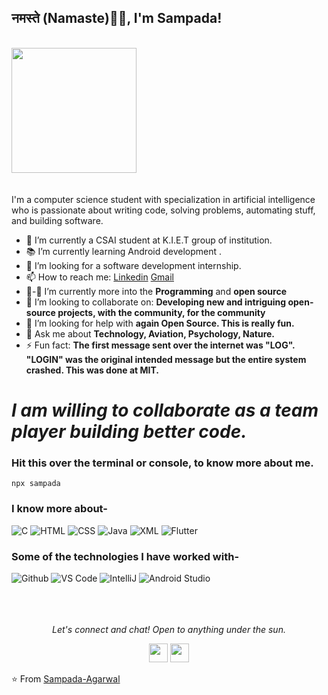 ### <h2>नमस्ते (Namaste)🙏🏻, I'm Sampada!
  </br>
<img align="" src="https://media.giphy.com/media/jRf5fsn8G6YaogAWxn/giphy.gif" width="200" height="200"/>
</br></br></br>
I'm a computer science student with specialization in artificial intelligence who is passionate about writing code, solving problems, automating stuff, and building software.

- 🔭 I’m currently a CSAI student at K.I.E.T group of institution.
- 📚 I’m currently learning  Android development .
- 👯 I’m looking for a software development internship. 
- 📫 How to reach me: [Linkedin](https://www.linkedin.com/in/sampada-agarwal-b54365224/) [Gmail](mailto:sampadaagarwal5@gmail.com)
- 🌱-🔭 I’m currently more into the **Programming** and **open source**
- 👯 I’m looking to collaborate on: **Developing new and intriguing open-source projects, with the community, for the community**
- 🤔 I’m looking for help with **again Open Source. This is really fun.**
- 💬 Ask me about **Technology, Aviation, Psychology, Nature.**
- ⚡ Fun fact: **The first message sent over the internet was "LOG". "LOGIN" was the original intended message but the entire system crashed. This was done at MIT.**

# *I am willing to collaborate as a team player building better code.*

### Hit this over the terminal or console, to know more about me.
```
npx sampada
```

### I know more about- </br>
![C](https://img.shields.io/badge/-C-000000?style=for-the-badge&logo=C)
![HTML](https://img.shields.io/badge/-HTML5-000000?style=for-the-badge&logo=HTML5)
![CSS](https://img.shields.io/badge/-CSS3-000000?style=for-the-badge&logo=CSS3)
![Java](https://img.shields.io/badge/-Java-000000?style=for-the-badge&logo=Java&logoColor=007396)
![XML](https://img.shields.io/badge/-XML-000000?style=for-the-badge&logo=XML)
![Flutter](https://img.shields.io/badge/-Flutter-000000?style=for-the-badge&logo=Flutter)
### Some of the technologies I have worked with-</br>
![Github](http://img.shields.io/badge/-Github-000000?style=for-the-badge&logo=Github&logoColor=green)
![VS Code](http://img.shields.io/badge/-VS%20Code-000000?style=for-the-badge&logo=Visual-studio-code&logoColor=blue)
![IntelliJ](http://img.shields.io/badge/-IntelliJ-000000?style=for-the-badge&logo=IntelliJlogoColor=blue)
![Android Studio](http://img.shields.io/badge/-AndroidStudio-000000?style=for-the-badge&logo=AndroidStudiologoColor=blue)
</br></br></br></br>


<p align="center">
  <i>Let's connect and chat! Open to anything under the sun.</i>

  <p align="center">
 <a href="https://www.instagram.com/sampada_agarwal05/" alt="Facebook"><img src="https://github.com/nitish-awasthi/nitish-awasthi/blob/master/instagram-logo-png-transparent-background-hd-3.png" height="30" width="30"></a>
    <a href="mailto:sampadaagarwal5@gmail.com" alt="Contact me"><img src="https://github.com/nitish-awasthi/nitish-awasthi/blob/master/gmail-512.webp" height="30" width="30"></a>
      </p>

⭐️ From [Sampada-Agarwal](https://github.com/sampadaagarwal)
